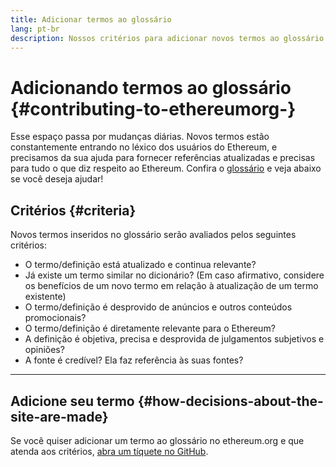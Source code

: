 ```yaml
---
title: Adicionar termos ao glossário
lang: pt-br
description: Nossos critérios para adicionar novos termos ao glossário do ethereum.org
---
```


# Adicionando termos ao glossário {#contributing-to-ethereumorg-}

Esse espaço passa por mudanças diárias. Novos termos estão constantemente entrando no léxico dos usuários do Ethereum, e precisamos da sua ajuda para fornecer referências atualizadas e precisas para tudo o que diz respeito ao Ethereum. Confira o [glossário](/glossary/) e veja abaixo se você deseja ajudar!

## Critérios {#criteria}

Novos termos inseridos no glossário serão avaliados pelos seguintes critérios:

- O termo/definição está atualizado e continua relevante?
- Já existe um termo similar no dicionário? (Em caso afirmativo, considere os benefícios de um novo termo em relação à atualização de um termo existente)
- O termo/definição é desprovido de anúncios e outros conteúdos promocionais?
- O termo/definição é diretamente relevante para o Ethereum?
- A definição é objetiva, precisa e desprovida de julgamentos subjetivos e opiniões?
- A fonte é credível? Ela faz referência às suas fontes?

---

## Adicione seu termo {#how-decisions-about-the-site-are-made}

Se você quiser adicionar um termo ao glossário no ethereum.org e que atenda aos critérios, [ abra um tíquete no GitHub](https://github.com/ethereum/ethereum-org-website/issues/new?assignees=&labels=feature+%3Asparkles%3A%2Ccontent+%3Afountain_pen%3A&template=suggest_glossary_term.yaml).
